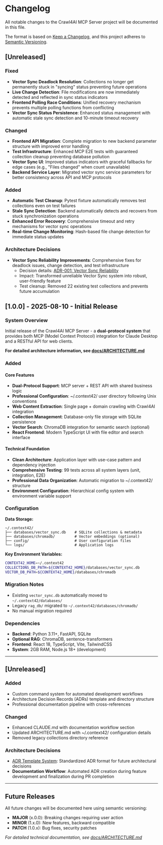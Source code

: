 # Changelog

All notable changes to the Crawl4AI MCP Server project will be documented in this file.

The format is based on [Keep a Changelog](https://keepachangelog.com/en/1.0.0/),
and this project adheres to [Semantic Versioning](https://semver.org/spec/v2.0.0.html).

## [Unreleased]

### Fixed
- **Vector Sync Deadlock Resolution**: Collections no longer get permanently stuck in "syncing" status preventing future operations
- **Live Change Detection**: File modifications are now immediately detected and reflected in sync status indicators  
- **Frontend Polling Race Conditions**: Unified recovery mechanism prevents multiple polling functions from conflicting
- **Vector Sync Status Persistence**: Enhanced status management with automatic stale sync detection and 10-minute timeout recovery

### Changed
- **Frontend API Migration**: Complete migration to new backend parameter structure with improved error handling
- **Test Infrastructure**: Enhanced MCP E2E tests with guaranteed collection cleanup preventing database pollution
- **Vector Sync UI**: Improved status indicators with graceful fallbacks for edge cases (e.g., "Files changed" when count unavailable)
- **Backend Service Layer**: Migrated vector sync service parameters for better consistency across API and MCP protocols

### Added  
- **Automatic Test Cleanup**: Pytest fixture automatically removes test collections even on test failures
- **Stale Sync Detection**: Backend automatically detects and recovers from stuck synchronization operations
- **Enhanced Error Recovery**: Comprehensive timeout and retry mechanisms for vector sync operations
- **Real-time Change Monitoring**: Hash-based file change detection for immediate status updates

### Architecture Decisions
- **Vector Sync Reliability Improvements**: Comprehensive fixes for deadlock issues, change detection, and test infrastructure
  - Decision details: [ADR-001: Vector Sync Reliability](docs/adr/ADR_2025-01-13_vector-sync-reliability-improvements.md)
  - Impact: Transformed unreliable Vector Sync system into robust, user-friendly feature
  - Test cleanup: Removed 22 existing test collections and prevents future accumulation

## [1.0.0] - 2025-08-10 - Initial Release

### System Overview

Initial release of the Crawl4AI MCP Server - a **dual-protocol system** that provides both MCP (Model Context Protocol) integration for Claude Desktop and a RESTful API for web clients.

**For detailed architecture information, see [docs/ARCHITECTURE.md](docs/ARCHITECTURE.md)**

### Added

#### Core Features
- **Dual-Protocol Support**: MCP server + REST API with shared business logic
- **Professional Configuration**: ~/.context42/ user directory following Unix conventions  
- **Web Content Extraction**: Single page + domain crawling with Crawl4AI integration
- **Collection Management**: Database-only file storage with SQLite persistence
- **Vector Search**: ChromaDB integration for semantic search (optional)
- **React Frontend**: Modern TypeScript UI with file editor and search interface

#### Technical Foundation
- **Clean Architecture**: Application layer with use-case pattern and dependency injection
- **Comprehensive Testing**: 99 tests across all system layers (unit, integration, E2E)
- **Professional Data Organization**: Automatic migration to ~/.context42/ structure
- **Environment Configuration**: Hierarchical config system with environment variable support

### Configuration

**Data Storage:**
```text
~/.context42/
├── databases/vector_sync.db    # SQLite collections & metadata  
├── databases/chromadb/         # Vector embeddings (optional)
├── config/                     # User configuration files
└── logs/                       # Application logs
```

**Key Environment Variables:**
```bash
CONTEXT42_HOME=~/.context42
COLLECTIONS_DB_PATH=${CONTEXT42_HOME}/databases/vector_sync.db
VECTOR_DB_PATH=${CONTEXT42_HOME}/databases/chromadb
```

### Migration Notes

- Existing `vector_sync.db` automatically moved to `~/.context42/databases/`
- Legacy `rag_db/` migrated to `~/.context42/databases/chromadb/`
- No manual migration required

### Dependencies

- **Backend**: Python 3.11+, FastAPI, SQLite
- **Optional RAG**: ChromaDB, sentence-transformers  
- **Frontend**: React 18, TypeScript, Vite, TailwindCSS
- **System**: 2GB RAM, Node.js 18+ (development)

---

## [Unreleased]

### Added
- Custom command system for automated development workflows
- Architecture Decision Records (ADRs) template and directory structure
- Professional documentation pipeline with cross-references

### Changed  
- Enhanced CLAUDE.md with documentation workflow section
- Updated ARCHITECTURE.md with ~/.context42/ configuration details
- Removed legacy collections directory reference

### Architecture Decisions
- [ADR Template System](docs/adr/): Standardized ADR format for future architectural decisions
- **Documentation Workflow**: Automated ADR creation during feature development and finalization during PR completion

---

## Future Releases

All future changes will be documented here using semantic versioning:

- **MAJOR** (x.0.0): Breaking changes requiring user action
- **MINOR** (1.x.0): New features, backward compatible  
- **PATCH** (1.0.x): Bug fixes, security patches

*For detailed technical documentation, see [docs/ARCHITECTURE.md](docs/ARCHITECTURE.md)*